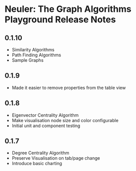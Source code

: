 # Neuler: The Graph Algorithms Playground Release Notes

## 0.1.10

- Similarity Algorithms
- Path Finding Algorithms
- Sample Graphs

## 0.1.9

- Made it easier to remove properties from the table view

## 0.1.8

- Eigenvector Centrality Algorithm
- Make visualisation node size and color configurable
- Initial unit and component testing

## 0.1.7

- Degree Centrality Algorithm
- Preserve Visualisation on tab/page change
- Introduce basic charting
